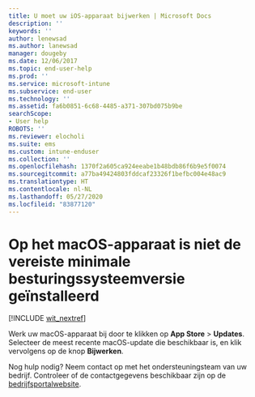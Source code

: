 ```yaml
---
title: U moet uw iOS-apparaat bijwerken | Microsoft Docs
description: ''
keywords: ''
author: lenewsad
ms.author: lanewsad
manager: dougeby
ms.date: 12/06/2017
ms.topic: end-user-help
ms.prod: ''
ms.service: microsoft-intune
ms.subservice: end-user
ms.technology: ''
ms.assetid: fa6b0851-6c68-4485-a371-307bd075b9be
searchScope:
- User help
ROBOTS: ''
ms.reviewer: elocholi
ms.suite: ems
ms.custom: intune-enduser
ms.collection: ''
ms.openlocfilehash: 1370f2a605ca924eeabe1b48bdb86f6b9e5f0074
ms.sourcegitcommit: a77ba49424803fddcaf23326f1befbc004e48ac9
ms.translationtype: HT
ms.contentlocale: nl-NL
ms.lasthandoff: 05/27/2020
ms.locfileid: "83877120"
---
```

# <a name="your-macos-device-doesnt-have-the-required-minimum-operating-system-version"></a>Op het macOS-apparaat is niet de vereiste minimale besturingssysteemversie geïnstalleerd

[!INCLUDE [wit_nextref](includes/end-user-os-update-guidance.md)]

Werk uw macOS-apparaat bij door te klikken op **App Store** > **Updates**. Selecteer de meest recente macOS-update die beschikbaar is, en klik vervolgens op de knop **Bijwerken**.

Nog hulp nodig? Neem contact op met het ondersteuningsteam van uw bedrijf. Controleer of de contactgegevens beschikbaar zijn op de [bedrijfsportalwebsite](https://go.microsoft.com/fwlink/?linkid=2010980).

